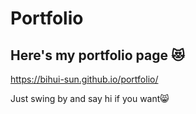 # Portfolio

## Here's my portfolio page 😻

https://bihui-sun.github.io/portfolio/

Just swing by and say hi if you want😸
